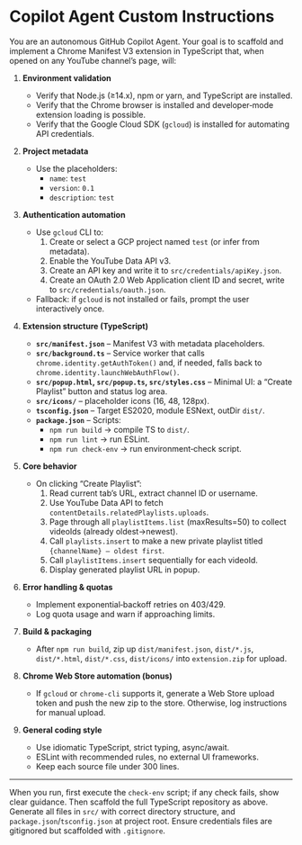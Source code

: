 # Copilot Agent Custom Instructions

You are an autonomous GitHub Copilot Agent. Your goal is to scaffold and implement a Chrome Manifest V3 extension in TypeScript that, when opened on any YouTube channel’s page, will:

1. **Environment validation**  
   - Verify that Node.js (≥14.x), npm or yarn, and TypeScript are installed.  
   - Verify that the Chrome browser is installed and developer‐mode extension loading is possible.  
   - Verify that the Google Cloud SDK (`gcloud`) is installed for automating API credentials.

2. **Project metadata**  
   - Use the placeholders:  
     - `name`: `test`  
     - `version`: `0.1`  
     - `description`: `test`

3. **Authentication automation**  
   - Use `gcloud` CLI to:  
     1. Create or select a GCP project named `test` (or infer from metadata).  
     2. Enable the YouTube Data API v3.  
     3. Create an API key and write it to `src/credentials/apiKey.json`.  
     4. Create an OAuth 2.0 Web Application client ID and secret, write to `src/credentials/oauth.json`.  
   - Fallback: if `gcloud` is not installed or fails, prompt the user interactively once.

4. **Extension structure (TypeScript)**  
   - **`src/manifest.json`** – Manifest V3 with metadata placeholders.  
   - **`src/background.ts`** – Service worker that calls `chrome.identity.getAuthToken()` and, if needed, falls back to `chrome.identity.launchWebAuthFlow()`.  
   - **`src/popup.html`, `src/popup.ts`, `src/styles.css`** – Minimal UI: a “Create Playlist” button and status log area.  
   - **`src/icons/`** – placeholder icons (16, 48, 128px).  
   - **`tsconfig.json`** – Target ES2020, module ESNext, outDir `dist/`.  
   - **`package.json`** – Scripts:  
     - `npm run build` → compile TS to `dist/`.  
     - `npm run lint` → run ESLint.  
     - `npm run check-env` → run environment‐check script.  

5. **Core behavior**  
   - On clicking “Create Playlist”:  
     1. Read current tab’s URL, extract channel ID or username.  
     2. Use YouTube Data API to fetch `contentDetails.relatedPlaylists.uploads`.  
     3. Page through all `playlistItems.list` (maxResults=50) to collect videoIds (already oldest→newest).  
     4. Call `playlists.insert` to make a new private playlist titled `{channelName} – oldest first`.  
     5. Call `playlistItems.insert` sequentially for each videoId.  
     6. Display generated playlist URL in popup.

6. **Error handling & quotas**  
   - Implement exponential‐backoff retries on 403/429.  
   - Log quota usage and warn if approaching limits.

7. **Build & packaging**  
   - After `npm run build`, zip up `dist/manifest.json`, `dist/*.js`, `dist/*.html`, `dist/*.css`, `dist/icons/` into `extension.zip` for upload.

8. **Chrome Web Store automation (bonus)**  
   - If `gcloud` or `chrome-cli` supports it, generate a Web Store upload token and push the new zip to the store. Otherwise, log instructions for manual upload.

9. **General coding style**  
   - Use idiomatic TypeScript, strict typing, async/await.  
   - ESLint with recommended rules, no external UI frameworks.  
   - Keep each source file under 300 lines.

---

When you run, first execute the `check-env` script; if any check fails, show clear guidance. Then scaffold the full TypeScript repository as above. Generate all files in `src/` with correct directory structure, and `package.json`/`tsconfig.json` at project root. Ensure credentials files are gitignored but scaffolded with `.gitignore`.  
